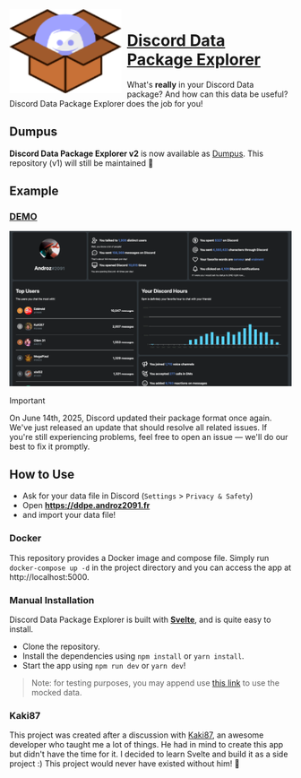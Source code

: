 <img width="200" height="150" align="left" style="float: left; margin: 0 10px 0 0;" alt="DDPE" src="https://github.com/Androz2091/discord-data-package-explorer/raw/master/public/favicon.png">  

# [Discord Data Package Explorer](https://ddpe.androz2091.fr)

What's **really** in your Discord Data package? And how can this data be useful? Discord Data Package Explorer does the job for you!

## Dumpus

**Discord Data Package Explorer v2** is now available as [Dumpus](https://github.com/dumpus-app/dumpus-app). This repository (v1) will still be maintained 💪

## Example

### [DEMO](https://ddpe.androz2091.fr/stats/demo)

![Example](./example.png)

> [!IMPORTANT]
> On June 14th, 2025, Discord updated their package format once again. We've just released an update that should resolve all related issues. If you're still experiencing problems, feel free to open an issue — we'll do our best to fix it promptly.

## How to Use

* Ask for your data file in Discord (`Settings` > `Privacy & Safety`)
* Open **https://ddpe.androz2091.fr**
* and import your data file!

### Docker

This repository provides a Docker image and compose file. Simply run `docker-compose up -d` in the project directory 
and you can access the app at http://localhost:5000.

### Manual Installation

Discord Data Package Explorer is built with **[Svelte](https://svelte.dev)**, and is quite easy to install.

* Clone the repository.
* Install the dependencies using `npm install` or `yarn install`.
* Start the app using `npm run dev` or `yarn dev`!

> Note: for testing purposes, you may append use [this link](https://ddpe.androz2091.fr/stats/demo) to use the mocked data.

### Kaki87

This project was created after a discussion with [Kaki87](https://kaki87.net), an awesome developer who taught me a lot of things. He had in mind to create this app but didn't have the time for it. I decided to learn Svelte and build it as a side project :)
This project would never have existed without him! 🙏
